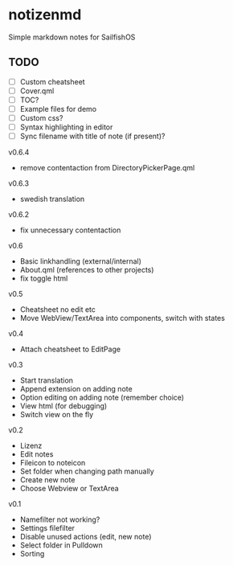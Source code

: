# notizenmd
Simple markdown notes for SailfishOS

## TODO
- [ ] Custom cheatsheet
- [ ] Cover.qml
- [ ] TOC?
- [ ] Example files for demo
- [ ] Custom css?
- [ ] Syntax highlighting in editor
- [ ] Sync filename with title of note (if present)?

v0.6.4
- remove contentaction from DirectoryPickerPage.qml

v0.6.3
- swedish translation

v0.6.2
- fix unnecessary contentaction

v0.6
- Basic linkhandling (external/internal)
- About.qml (references to other projects)
- fix toggle html

v0.5
- Cheatsheet no edit etc
- Move WebView/TextArea into components, switch with states


v0.4
- Attach cheatsheet to EditPage

v0.3
- Start translation
- Append extension on adding note
- Option editing on adding note (remember choice)
- View html (for debugging)
- Switch view on the fly

v0.2
- Lizenz
- Edit notes
- Fileicon to noteicon
- Set folder when changing path manually
- Create new note
- Choose Webview or TextArea

v0.1

- Namefilter not working?
- Settings filefilter
- Disable unused actions (edit, new note)
- Select folder in Pulldown
- Sorting

